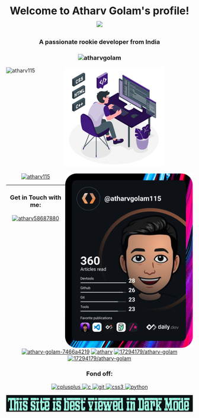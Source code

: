<h1 align="center">
    Welcome to Atharv Golam's profile!
    <a href="https://git.io/typing-svg">
        <img
            src="https://readme-typing-svg.herokuapp.com?font=JetBrains+Mono&size=22&duration=5000&color=A100FF&center=true&vCenter=true&width=500&height=60&lines=Always+Learning+new+things;Developing+Real+World+Solutions!!" /></a>
</h1>

<h3 align="center">A passionate rookie developer from India </h3>
<h3 align="center">
<img src="https://komarev.com/ghpvc/?username=atharv115&label=Hello Visitors 👋&style=plastic" alt="atharvgolam" height="25em"/>
</h3>

<p>
    <a href="https://github.com/anuraghazra/github-readme-stats"><img align="left" height="230em"
            src="https://github-readme-stats.vercel.app/api?username=atharv115&show_icons=true&include_all_commits=true&hide_border=true&theme=jolly&border_radius=30&line_height=28&icon_color=68f8f1&count_private=true"
            alt="atharv115" /></a>
</p>

<p align="center">
    <img src="https://github.com/Atharv115/Atharv115/blob/Assets/illustration.svg" alt="Coding svg" width="270" />
</p>
<a href="https://app.daily.dev/atharvgolam115"><img align="right"
        src="https://github.com/Atharv115/Atharv115/blob/main/devcard.svg" width="345"
        alt="Atharv Golam's Dev Card" /></a>
<p align="center"> <a href="https://github.com/ryo-ma/github-profile-trophy"><img
            src="https://github-profile-trophy.vercel.app/?username=atharv115&hide_border=true&no-bg=true&theme=dracula&margin-w=35&margin-h=10&column=3&no-frame=true"
            alt="atharv115" height="255em"/></a>
</p>

---

<h3 align="center">Get in Touch with me:</h3>
<p align="center">
    <a href="https://twitter.com/Atharv_golam" target="blank"><img align="center"
            src="https://raw.githubusercontent.com/rahuldkjain/github-profile-readme-generator/master/src/images/icons/Social/twitter.svg"
            alt="atharv58687880" width="40" height="35" /></a>
    <a href="https://linkedin.com/in/atharv-golam-7466a4219" target="blank"><img align="center"
            <img src="https://cdn.jsdelivr.net/gh/devicons/devicon/icons/linkedin/linkedin-original.svg"
            alt="atharv-golam-7466a4219" width="40" height="35" /></a>
    <a href="https://dev.to/atharv" target="blank"><img align="center"
            src="https://www.vectorlogo.zone/logos/devto/devto-icon.svg" alt="atharv" width="40" height="35" /></a>
    <a href="https://stackoverflow.com/users/17294179/atharv-golam" target="blank"><img align="center"
            src="https://raw.githubusercontent.com/rahuldkjain/github-profile-readme-generator/master/src/images/icons/Social/stack-overflow.svg"
            alt="17294179/atharv-golam" width="40" height="35" /></a>
    <a href="https://app.daily.dev/atharvgolam115" target="blank">
        <img align="center"
            src="https://daily-now-res.cloudinary.com/image/upload/v1614088267/landing/Daily.dev_logo.png"
            alt="17294179/atharv-golam" width="40" height="40" /></a>
</p>

<h3 align="center">Fond off:</h3>
<p align="center">
    <a href="https://www.w3schools.com/cpp/" target="_blank" rel="noreferrer">
            <img src="https://cdn.jsdelivr.net/gh/devicons/devicon/icons/cplusplus/cplusplus-plain.svg" alt="cplusplus" width="40" height="35" />
    </a>
    <a href="https://www.cprogramming.com/" target="_blank" rel="noreferrer">
        <img src="https://cdn.jsdelivr.net/gh/devicons/devicon/icons/c/c-plain.svg" alt="c" width="40" height="35" />
    </a>
    <a href="https://git-scm.com/" target="_blank" rel="noreferrer">
        <img src="https://cdn.jsdelivr.net/gh/devicons/devicon/icons/git/git-plain.svg" alt="git" width="40" height="35" />
    </a>
    <a href="https://www.w3schools.com/css/" target="_blank" rel="noreferrer">
        <img src="https://cdn.jsdelivr.net/gh/devicons/devicon/icons/css3/css3-plain-wordmark.svg"
            alt="css3" width="40" height="35" />
    </a>
    <a href="https://www.python.org" target="_blank" rel="noreferrer">
        <img src="https://cdn.jsdelivr.net/gh/devicons/devicon/icons/python/python-original.svg"
            alt="python" width="40" height="35" />

<p align = "center">
        <img src="https://github.com/Atharv115/Atharv115/blob/main/hRTPqQEl.gif" alt="This site is best viewed in Dark Mode" width="850em" height="45em"/>
</p>
